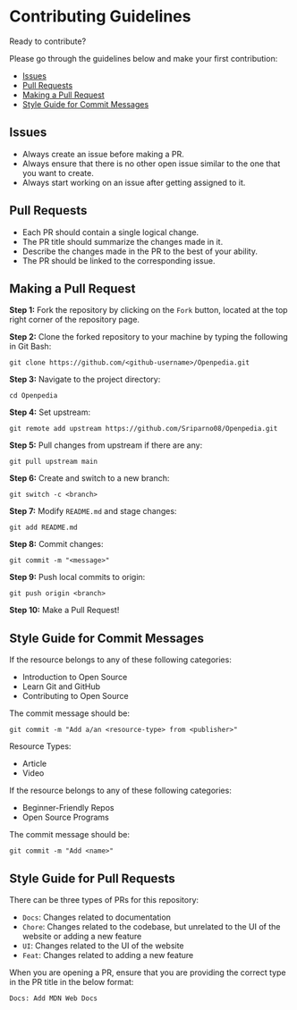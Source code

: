 # Contributing Guidelines

Ready to contribute?

Please go through the guidelines below and make your first contribution:

- [Issues](#issues)
- [Pull Requests](#pull-requests)
- [Making a Pull Request](#making-a-pull-request)
- [Style Guide for Commit Messages](#style-guide-for-commit-messages)

## Issues

- Always create an issue before making a PR.
- Always ensure that there is no other open issue similar to the one that you want to create.
- Always start working on an issue after getting assigned to it.

## Pull Requests

- Each PR should contain a single logical change.
- The PR title should summarize the changes made in it.
- Describe the changes made in the PR to the best of your ability.
- The PR should be linked to the corresponding issue.

## Making a Pull Request

**Step 1:** Fork the repository by clicking on the `Fork` button, located at the top right corner of the repository page.

**Step 2:** Clone the forked repository to your machine by typing the following in Git Bash:

```
git clone https://github.com/<github-username>/Openpedia.git
```

**Step 3:** Navigate to the project directory:

```
cd Openpedia
```

**Step 4:** Set upstream:

```
git remote add upstream https://github.com/Sriparno08/Openpedia.git
```

**Step 5:** Pull changes from upstream if there are any:

```
git pull upstream main
```

**Step 6:** Create and switch to a new branch:

```
git switch -c <branch>
```

**Step 7:** Modify `README.md` and stage changes:

```
git add README.md
```

**Step 8:** Commit changes:

```
git commit -m "<message>"
```

**Step 9:** Push local commits to origin:

```
git push origin <branch>
```

**Step 10:** Make a Pull Request!

## Style Guide for Commit Messages

If the resource belongs to any of these following categories:

- Introduction to Open Source
- Learn Git and GitHub
- Contributing to Open Source

The commit message should be:

```
git commit -m "Add a/an <resource-type> from <publisher>"
```

Resource Types:

- Article
- Video

If the resource belongs to any of these following categories:

- Beginner-Friendly Repos
- Open Source Programs

The commit message should be:

```
git commit -m "Add <name>"
```

## Style Guide for Pull Requests

There can be three types of PRs for this repository:

- `Docs`: Changes related to documentation
- `Chore`: Changes related to the codebase, but unrelated to the UI of the website or adding a new feature
- `UI`: Changes related to the UI of the website
- `Feat`: Changes related to adding a new feature

When you are opening a PR, ensure that you are providing the correct type in the PR title in the below format:

```
Docs: Add MDN Web Docs
```
